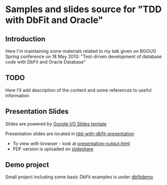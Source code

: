 # Samples and slides source for "TDD with DbFit and Oracle"

## Introduction ##
Here I'm maintaining some materials related to my talk given on BGOUG Spring
conference on 18 May 2013:
"Test-driven development of database code with DbFit and Oracle Database" 


## TODO
Here I'll add description of the content and some references to useful information

## Presentation Slides
Slides are powered by [Google I/O Slides temlate](https://code.google.com/p/io-2013-slides)

Presentation slides are located in [tdd-with-dbfit-presentation](tdd-with-dbfit-presentation)
* To view with browser - look at [presentation-output.html](tdd-with-dbfit-presenation/presenation-output.html)
* PDF version is uploaded on [slideshare](http://www.slideshare.net/javornikolov/tdd-with-db-fit-and-oracle-bgoug-conference-20130518)

## Demo project
Small project including some basic DbFit examples is under [dbfitdemo](dbfitdemo)

